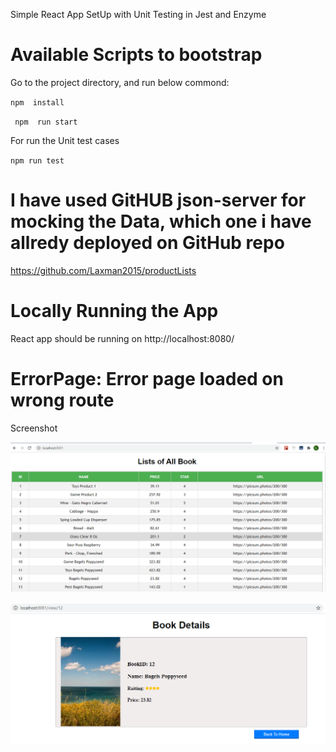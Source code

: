 Simple React App SetUp with Unit Testing in Jest and Enzyme

# Available Scripts to bootstrap

Go to the project directory, and run below commond:

 `npm  install`

` npm  run start`

For run the Unit test cases

`npm run test`

 # I have used GitHUB json-server for mocking the Data, which one i have allredy deployed on GitHub repo
 https://github.com/Laxman2015/productLists
 

# Locally Running the App

React app should be running on http://localhost:8080/

# ErrorPage: Error page loaded on wrong route


Screenshot

![Store](https://github.com/Laxman2015/apiConsumer/blob/master/src/images/bookList.png)

![Cart](https://github.com/Laxman2015/apiConsumer/blob/master/src/images/bookDetails.png)
